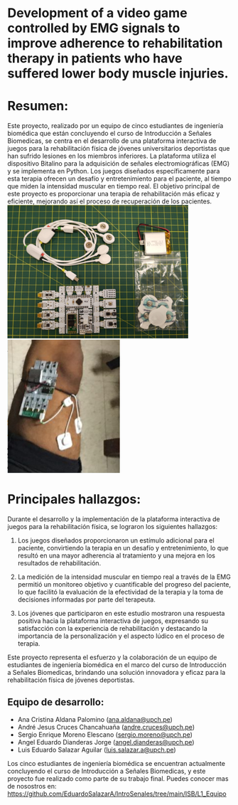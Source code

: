 # Development of a video game controlled by EMG signals to improve adherence to rehabilitation therapy in patients who have suffered lower body muscle injuries.

# Resumen:
Este proyecto, realizado por un equipo de cinco estudiantes de ingeniería biomédica que están concluyendo el curso de Introducción a Señales Biomedicas, se centra en el desarrollo de una plataforma interactiva de juegos para la rehabilitación física de jóvenes universitarios deportistas que han sufrido lesiones en los miembros inferiores. La plataforma utiliza el dispositivo Bitalino para la adquisición de señales electromiográficas (EMG) y se implementa en Python. Los juegos diseñados específicamente para esta terapia ofrecen un desafío y entretenimiento para el paciente, al tiempo que miden la intensidad muscular en tiempo real. El objetivo principal de este proyecto es proporcionar una terapia de rehabilitación más eficaz y eficiente, mejorando así el proceso de recuperación de los pacientes.
<img src="https://github.com/EduardoSalazarA/IntroSenales/blob/main/Imagenes/Presentacion/bitalino.png" height="300">
<img src="https://github.com/EduardoSalazarA/IntroSenales/blob/main/Imagenes/Presentacion/Sergio.png" height="300">
# Principales hallazgos:
Durante el desarrollo y la implementación de la plataforma interactiva de juegos para la rehabilitación física, se lograron los siguientes hallazgos:


1. Los juegos diseñados proporcionaron un estímulo adicional para el paciente, convirtiendo la terapia en un desafío y entretenimiento, lo que resultó en una mayor adherencia al tratamiento y una mejora en los resultados de rehabilitación.

2. La medición de la intensidad muscular en tiempo real a través de la EMG permitió un monitoreo objetivo y cuantificable del progreso del paciente, lo que facilitó la evaluación de la efectividad de la terapia y la toma de decisiones informadas por parte del terapeuta.

3. Los jóvenes que participaron en este estudio mostraron una respuesta positiva hacia la plataforma interactiva de juegos, expresando su satisfacción con la experiencia de rehabilitación y destacando la importancia de la personalización y el aspecto lúdico en el proceso de terapia.

Este proyecto representa el esfuerzo y la colaboración de un equipo de estudiantes de ingeniería biomédica en el marco del curso de Introducción a Señales Biomedicas, brindando una solución innovadora y eficaz para la rehabilitación física de jóvenes deportistas.

## Equipo de desarrollo:
- Ana Cristina Aldana Palomino (ana.aldana@upch.pe)
- André Jesus Cruces Chancahuaña (andre.cruces@upch.pe) 
- Sergio Enrique Moreno Elescano (sergio.moreno@upch.pe) 
- Angel Eduardo Dianderas Jorge (angel.dianderas@upch.pe)
- Luis Eduardo Salazar Aguilar (luis.salazar.a@upch.pe)

Los cinco estudiantes de ingeniería biomédica se encuentran actualmente concluyendo el curso de Introducción a Señales Biomedicas, y este proyecto fue realizado como parte de su trabajo final. Puedes conocer mas de nosostros en: https://github.com/EduardoSalazarA/IntroSenales/tree/main/ISB/L1_Equipo

